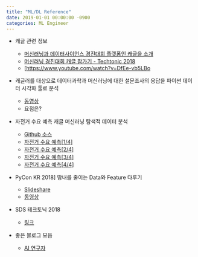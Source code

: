 ```yaml
---
title: "ML/DL Reference"
date: 2019-01-01 00:00:00 -0900
categories: ML Engineer
---
```


* 캐글 관련 정보
  * [머신러닝과 데이터사이언스 경진대회 플랫폼인 캐글을 소개](https://www.youtube.com/watch?v=VNOYpNItpdI)
  * [머신러닝 경진대회 캐글 참가기 - Techtonic 2018](https://www.youtube.com/watch?v=eMfOv8eVAdk)
  * [https://www.youtube.com/watch?v=DfEe-vb5LBo

* 캐글러를 대상으로 데이터과학과 머신러닝에 대한 설문조사의 응답을 파이썬 데이터 시각화 툴로 분석
  * [동영상](https://www.youtube.com/playlist?list=PLaTc2c6yEwmoREAj3xLEqT71C9I3QvAlm)
  * 요점은?

* 자전거 수요 예측 캐글 머신러닝 탐색적 데이터 분석
  * [Github 소스](https://github.com/corazzon/KaggleStruggle/tree/master/bike-sharing-demand)
  * [자전거 수요 예측[1/4]](https://youtu.be/Q_MbN-vu_2w)
  * [자전거 수요 예측[2/4]](https://youtu.be/95fCw-n5uWM)
  * [자전거 수요 예측[3/4]](https://youtu.be/g7EwIFXJntc)
  * [자전거 수요 예측[4/4]](https://youtu.be/woSEc5d_skE)
  
* PyCon KR 2018] 땀내를 줄이는 Data와 Feature 다루기
  * [Slideshare](https://www.slideshare.net/zzonee/2018-pycon-kr-data-feature)
  * [동영상](https://www.youtube.com/watch?v=GlJVV43O8po)

* SDS 테크토닉 2018
  * [링크](https://www.samsungsds.com/global/ko/about/event/techtonic2018.html)
  
* 좋은 블로그 모음
  * [AI 연구자](http://freesearch.pe.kr/)
